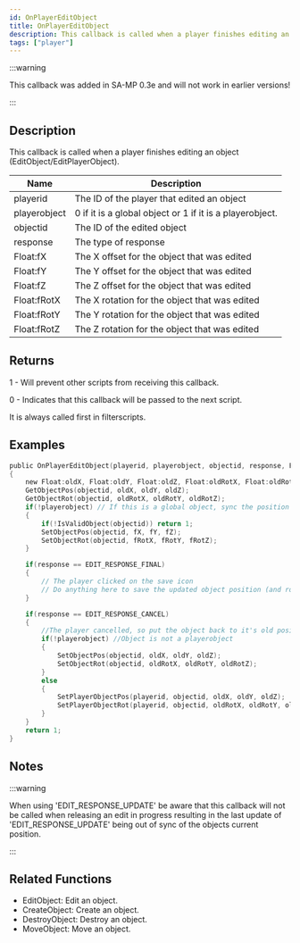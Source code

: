 ```yaml
---
id: OnPlayerEditObject
title: OnPlayerEditObject
description: This callback is called when a player finishes editing an object (EditObject/EditPlayerObject).
tags: ["player"]
---
```


:::warning

This callback was added in SA-MP 0.3e and will not work in earlier versions!

:::

## Description

This callback is called when a player finishes editing an object (EditObject/EditPlayerObject).

| Name         | Description                                              |
| ------------ | -------------------------------------------------------- |
| playerid     | The ID of the player that edited an object               |
| playerobject | 0 if it is a global object or 1 if it is a playerobject. |
| objectid     | The ID of the edited object                              |
| response     | The type of response                                     |
| Float:fX     | The X offset for the object that was edited              |
| Float:fY     | The Y offset for the object that was edited              |
| Float:fZ     | The Z offset for the object that was edited              |
| Float:fRotX  | The X rotation for the object that was edited            |
| Float:fRotY  | The Y rotation for the object that was edited            |
| Float:fRotZ  | The Z rotation for the object that was edited            |

## Returns

1 - Will prevent other scripts from receiving this callback.

0 - Indicates that this callback will be passed to the next script.

It is always called first in filterscripts.

## Examples

```c
public OnPlayerEditObject(playerid, playerobject, objectid, response, Float:fX, Float:fY, Float:fZ, Float:fRotX, Float:fRotY, Float:fRotZ)
{
	new Float:oldX, Float:oldY, Float:oldZ, Float:oldRotX, Float:oldRotY, Float:oldRotZ;
	GetObjectPos(objectid, oldX, oldY, oldZ);
	GetObjectRot(objectid, oldRotX, oldRotY, oldRotZ);
	if(!playerobject) // If this is a global object, sync the position for other players
	{
	    if(!IsValidObject(objectid)) return 1;
	    SetObjectPos(objectid, fX, fY, fZ);
	    SetObjectRot(objectid, fRotX, fRotY, fRotZ);
	}

	if(response == EDIT_RESPONSE_FINAL)
	{
		// The player clicked on the save icon
		// Do anything here to save the updated object position (and rotation)
	}

	if(response == EDIT_RESPONSE_CANCEL)
	{
		//The player cancelled, so put the object back to it's old position
		if(!playerobject) //Object is not a playerobject
		{
			SetObjectPos(objectid, oldX, oldY, oldZ);
			SetObjectRot(objectid, oldRotX, oldRotY, oldRotZ);
		}
		else
		{
			SetPlayerObjectPos(playerid, objectid, oldX, oldY, oldZ);
			SetPlayerObjectRot(playerid, objectid, oldRotX, oldRotY, oldRotZ);
		}
	}
	return 1;
}
```

## Notes

:::warning

When using 'EDIT_RESPONSE_UPDATE' be aware that this callback will not be called when releasing an edit in progress resulting in the last update of 'EDIT_RESPONSE_UPDATE' being out of sync of the objects current position.

:::

## Related Functions

- EditObject: Edit an object.
- CreateObject: Create an object.
- DestroyObject: Destroy an object.
- MoveObject: Move an object.
